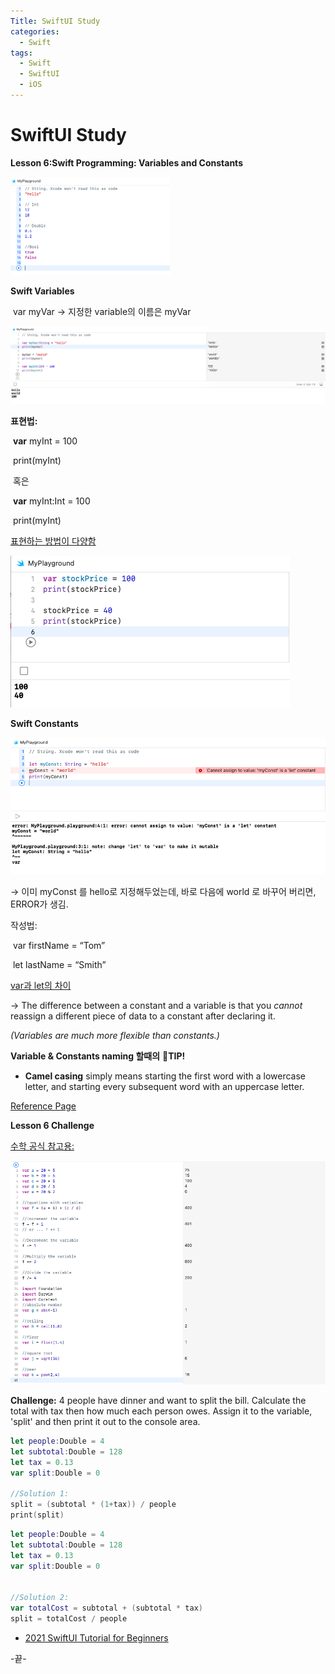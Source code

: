 ```yaml
---
Title: SwiftUI Study
categories:
  - Swift
tags:
  - Swift
  - SwiftUI
  - iOS
---
```




# SwiftUI Study

**Lesson 6:Swift Programming: Variables and Constants**

<img src="/images/2021-10-24-swiftstudy4/image-20211024091436108.png" alt="image-20211024091436108" style="zoom:50%;" />



**Swift Variables**

​	var myVar → 지정한 variable의 이름은 myVar 

![image-20211024091502165](/images/2021-10-24-swiftstudy4/image-20211024091502165.png)

**표현법:**

​	**var** myInt = 100

​	print(myInt)

​	혹은

​	**var** myInt:Int = 100

​	print(myInt)

<u>표현하는 방법이 다양함</u>

![image-20211024091522321](/images/2021-10-24-swiftstudy4/image-20211024091522321.png)





**Swift Constants**

![image-20211024091604458](/images/2021-10-24-swiftstudy4/image-20211024091604458.png)

→ 이미 myConst 를 hello로 지정해두었는데, 바로 다음에 world 로 바꾸어 버리면, ERROR가 생김.



작성법:

​	var firstName = “Tom”

​	let lastName = “Smith”



<u>var과 let의 차이</u>

→ The difference between a constant and a variable is that you *cannot* reassign a different piece of data to a constant after declaring it. 

*(Variables are much more flexible than constants.)*



**Variable & Constants naming 할때의** 🍯**TIP!**

- **Camel casing** simply means starting the first word with a lowercase letter, and starting every subsequent word with an uppercase letter.

[Reference Page](https://codewithchris.com/swift-tutorial-complete/ )



**Lesson 6 Challenge**

<u>수학 공식 참고용:</u>

![image-20211024091757509](/images/2021-10-24-swiftstudy4/image-20211024091757509.png)



**Challenge:**
	4 people have dinner and want to split the bill.
	Calculate the total with tax then how much each person owes.
	Assign it to the variable, 'split' and then print it out to the console area.



```swift
let people:Double = 4
let subtotal:Double = 128
let tax = 0.13
var split:Double = 0

//Solution 1:
split = (subtotal * (1+tax)) / people
print(split)
```


```swift
let people:Double = 4
let subtotal:Double = 128
let tax = 0.13
var split:Double = 0


//Solution 2:
var totalCost = subtotal + (subtotal * tax)
split = totalCost / people
```






* [2021 SwiftUI Tutorial for Beginners](https://youtu.be/F2ojC6TNwws)

-끝-
